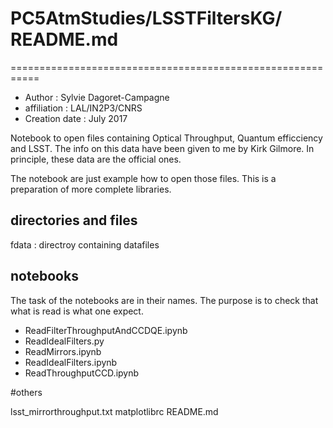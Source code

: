# PC5AtmStudies/LSSTFiltersKG/ README.md
===========================================================

* Author : Sylvie Dagoret-Campagne
* affiliation : LAL/IN2P3/CNRS
* Creation date : July 2017


Notebook to open files containing Optical Throughput, Quantum efficciency and LSST.
The info on this data have been given to me by Kirk Gilmore. In principle, these
data are the official ones.

The notebook are just example how to open those files.
This is a preparation of more complete libraries.


## directories and files

fdata : directroy containing datafiles			   
## notebooks

The task of the notebooks are in their names.
The purpose is to check that what is read is what one expect.

* ReadFilterThroughputAndCCDQE.ipynb  
* ReadIdealFilters.py  
* ReadMirrors.ipynb
* ReadIdealFilters.ipynb
* ReadThroughputCCD.ipynb

#others


lsst_mirrorthroughput.txt  matplotlibrc		  	      README.md		   



